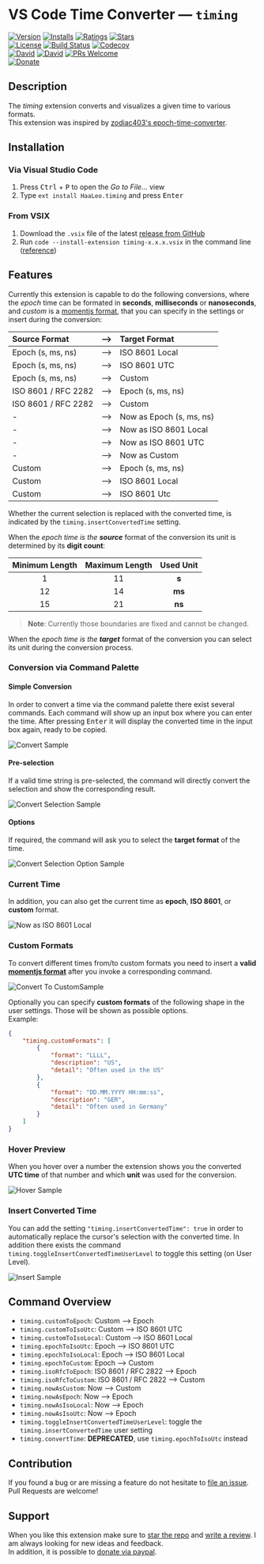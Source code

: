 # VS Code Time Converter &#8212; `timing`

[![Version](https://vsmarketplacebadge.apphb.com/version/HaaLeo.Timing.svg?style=flat-square)](https://marketplace.visualstudio.com/items?itemName=HaaLeo.Timing) [![Installs](https://vsmarketplacebadge.apphb.com/installs/HaaLeo.Timing.svg?style=flat-square)](https://marketplace.visualstudio.com/items?itemName=HaaLeo.Timing) [![Ratings](https://vsmarketplacebadge.apphb.com/rating/HaaLeo.Timing.svg?style=flat-square)](https://marketplace.visualstudio.com/items?itemName=HaaLeo.Timing#review-details) [![Stars](https://img.shields.io/github/stars/HaaLeo/vscode-timing.svg?label=Stars&logo=github&style=flat-square)](https://github.com/HaaLeo/vscode-timing/stargazers)  
[![License](https://img.shields.io/badge/license-MIT-brightgreen.svg?style=flat-square)](https://raw.githubusercontent.com/HaaLeo/vscode-timing/master/LICENSE) [![Build Status](https://img.shields.io/travis/HaaLeo/vscode-timing/master.svg?style=flat-square)](https://travis-ci.org/HaaLeo/vscode-timing) [![Codecov](https://img.shields.io/codecov/c/github/HaaLeo/vscode-timing.svg?style=flat-square)](https://codecov.io/gh/HaaLeo/vscode-timing)  
[![David](https://img.shields.io/david/HaaLeo/vscode-timing.svg?style=flat-square)](https://david-dm.org/HaaLeo/vscode-timing) [![David](https://img.shields.io/david/dev/HaaLeo/vscode-timing.svg?style=flat-square)](https://david-dm.org/HaaLeo/vscode-timing?type=dev) [![PRs Welcome](https://img.shields.io/badge/PRs-welcome-brightgreen.svg?style=flat-square)](http://makeapullrequest.com)  
[![Donate](https://img.shields.io/badge/-Donate-blue.svg?logo=paypal&style=flat-square)](https://www.paypal.me/LeoHanisch)

## Description
The *timing* extension converts and visualizes a given time to various formats.  
This extension was inspired by [zodiac403's epoch-time-converter](https://github.com/zodiac403/epoch-time-converter).

## Installation

### Via Visual Studio Code

1. Press <kbd>Ctrl</kbd> + <kbd>P</kbd> to open the _Go to File..._ view
2. Type `ext install HaaLeo.timing` and press <kbd>Enter</kbd>

### From VSIX

1. Download the `.vsix` file of the latest [release from GitHub](https://github.com/HaaLeo/vscode-timing/releases)
2. Run `code --install-extension timing-x.x.x.vsix` in the command line ([reference](https://code.visualstudio.com/docs/editor/extension-gallery#_install-from-a-vsix))

## Features

Currently this extension is capable to do the following conversions, where the _epoch_ time can be formated in **seconds**, **milliseconds** or **nanoseconds**, and _custom_ is a [momentjs format](https://momentjs.com/docs/#/displaying/format/), that you can specify in the settings or insert during the conversion:  

| Source Format| ⟶ | Target Format|
|:--|:--:|:-- |
| Epoch (s, ms, ns) | ⟶ | ISO 8601 Local|
| Epoch (s, ms, ns) | ⟶ | ISO 8601 UTC|
| Epoch (s, ms, ns) | ⟶ | Custom|
| ISO 8601 / RFC 2282 | ⟶ | Epoch (s, ms, ns)|
| ISO 8601 / RFC 2282 | ⟶ | Custom|
| - | ⟶ | Now as Epoch (s, ms, ns)|
| - | ⟶ | Now as ISO 8601 Local|
| - | ⟶ | Now as ISO 8601 UTC|
| - | ⟶ | Now as Custom|
| Custom | ⟶ | Epoch (s, ms, ns)|
| Custom | ⟶ | ISO 8601 Local|
| Custom | ⟶ | ISO 8601 Utc|

Whether the current selection is replaced with the converted time, is indicated by the `timing.insertConvertedTime` setting.  

When the _epoch time is the **source**_ format of the conversion its unit is determined by its **digit count**:

| Minimum Length| Maximum Length| Used Unit |
|:--:|:--:|:--:|
| 1 | 11| **s**
|12 | 14| **ms**
|15 | 21| **ns**

>**Note**: Currently those boundaries are fixed and cannot be changed.

When the _epoch time is the **target**_ format of the conversion you can select its unit during the conversion process.  

### Conversion via Command Palette

#### Simple Conversion

In order to convert a time via the command palette there exist several commands. Each command will show up an input box where you can enter the time. After pressing <kbd>Enter</kbd> it will display the converted time in the input box again, ready to be copied.

![Convert Sample](doc/Convert_Sample.gif)

#### Pre-selection

If a valid time string is pre-selected, the command will directly convert the selection and show the corresponding result.

![Convert Selection Sample](doc/Convert_Selection_Sample.gif)

#### Options

If required, the command will ask you to select the **target format** of the time.

![Convert Selection Option Sample](doc/Convert_Selection_Option_Sample.gif)

### Current Time

In addition, you can also get the current time as **epoch**, **ISO 8601**, or **custom** format.

![Now as ISO 8601 Local](doc/Get_Now_Local_Sample.gif)

### Custom Formats

To convert different times from/to custom formats you need to insert a **valid [momentjs format](https://momentjs.com/docs/#/displaying/format/)** after you invoke a corresponding command.  

![Convert To CustomSample](doc/Convert_To_Custom_Sample.gif)

Optionally you can specify **custom formats** of the following shape in the user settings. Those will be shown as possible options.  
Example:

```JSON
{
    "timing.customFormats": [
        {
            "format": "LLLL",
            "description": "US",
            "detail": "Often used in the US"
        },
        {
            "format": "DD.MM.YYYY HH:mm:ss",
            "description": "GER",
            "detail": "Often used in Germany"
        }
    ]
}
```

### Hover Preview

When you hover over a number the extension shows you the converted **UTC time** of that number and which **unit** was used for the conversion.

![Hover Sample](doc/Hover_Sample.gif)

### Insert Converted Time

You can add the setting `"timing.insertConvertedTime": true` in order to automatically replace the cursor's selection with the converted time. In addition there exists the command `timing.toggleInsertConvertedTimeUserLevel` to toggle this setting (on User Level).

![Insert Sample](doc/Insert_Sample.gif)

## Command Overview

* `timing.customToEpoch`: Custom ⟶ Epoch
* `timing.customToIsoUtc`: Custom ⟶ ISO 8601 UTC
* `timing.customToIsoLocal`: Custom ⟶ ISO 8601 Local
* `timing.epochToIsoUtc`: Epoch ⟶ ISO 8601 UTC
* `timing.epochToIsoLocal`: Epoch ⟶ ISO 8601 Local
* `timing.epochToCustom`: Epoch ⟶ Custom
* `timing.isoRfcToEpoch`: ISO 8601 / RFC 2822 ⟶ Epoch
* `timing.isoRfcToCustom`: ISO 8601 / RFC 2822 ⟶ Custom
* `timing.nowAsCustom`: Now ⟶ Custom
* `timing.nowAsEpoch`: Now ⟶ Epoch
* `timing.nowAsIsoLocal`: Now ⟶ Epoch
* `timing.nowAsIsoUtc`: Now ⟶ Epoch
* `timing.toggleInsertConvertedTimeUserLevel`: toggle the `timing.insertConvertedTime` user setting
* `timing.convertTime`: **DEPRECATED**, use `timing.epochToIsoUtc` instead

## Contribution

If you found a bug or are missing a feature do not hesitate to [file an issue](https://github.com/HaaLeo/vscode-timing/issues/new).  
Pull Requests are welcome!

## Support
When you like this extension make sure to [star the repo](https://github.com/HaaLeo/vscode-timing/stargazers) and [write a review](https://marketplace.visualstudio.com/items?itemName=HaaLeo.Timing#review-details). I am always looking for new ideas and feedback.  
In addition, it is possible to [donate via paypal](https://www.paypal.me/LeoHanisch).
